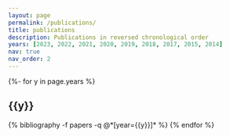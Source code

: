 ```yaml
---
layout: page
permalink: /publications/
title: publications
description: Publications in reversed chronological order
years: [2023, 2022, 2021, 2020, 2019, 2018, 2017, 2015, 2014]
nav: true
nav_order: 2
---
```

<!-- _pages/publications.md -->
<div class="publications">

{%- for y in page.years %}
  <h2 class="year">{{y}}</h2>
  {% bibliography -f papers -q @*[year={{y}}]* %}
{% endfor %}

</div>
